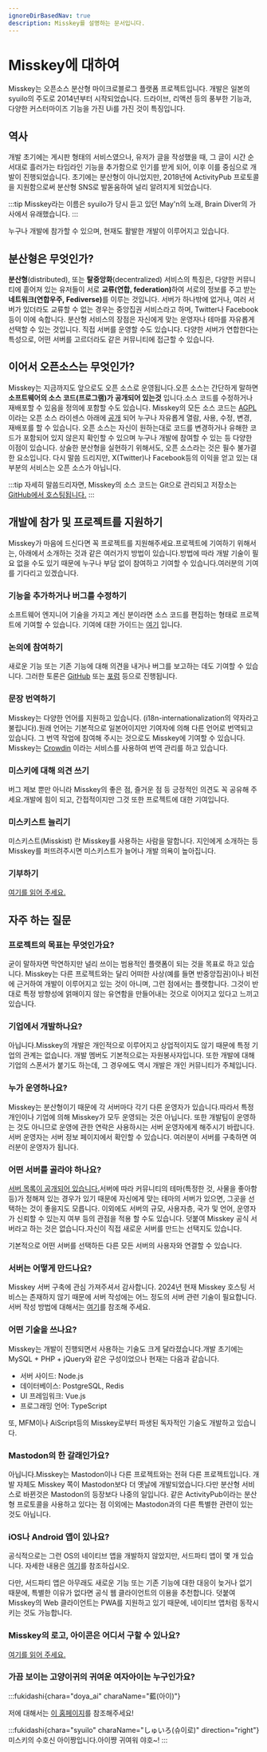 ```yaml
---
ignoreDirBasedNav: true
description: Misskey를 설명하는 문서입니다.
---
```


# Misskey에 대하여

Misskey는 오픈소스 분산형 마이크로블로그 플랫폼 프로젝트입니다.
개발은 일본의 syuilo의 주도로 2014년부터 시작되었습니다.
드라이브, 리액션 등의 풍부한 기능과, 다양한 커스터마이즈 기능을 가진 Ui를 가진 것이 특징입니다.

## 역사

개발 초기에는 게시판 형태의 서비스였으나, 유저가 글을 작성했을 때, 그 글이 시간 순서대로 흘러가는 타임라인 기능을 추가함으로 인기를 받게 되어, 이후 이를 중심으로 개발이 진행되었습니다.
초기에는 분산형이 아니었지만, 2018년에 ActivityPub 프로토콜을 지원함으로써 분산형 SNS로 발돋움하여 널리 알려지게 되었습니다.

:::tip
Misskey라는 이름은 syuilo가 당시 듣고 있던 May'n의 노래, Brain Diver의 가사에서 유래했습니다.
:::

누구나 개발에 참가할 수 있으며, 현재도 활발한 개발이 이루어지고 있습니다.

## 분산형은 무엇인가?

<b>분산형</b>(distributed), 또는 <b>탈중앙화</b>(decentralized) 서비스의 특징은, 다양한 커뮤니티에 흩어져 있는 유저들이 서로 <b>교류(연합, federation)</b>하여 서로의 정보를 주고 받는 <b>네트워크(연합우주, Fediverse)</b>를 이루는 것입니다.
서버가 하나밖에 없거나, 여러 서버가 있더라도 교류할 수 없는 경우는 중앙집권 서비스라고 하며, Twitter나 Facebook 등이 이에 속합니다.
분산형 서비스의 장점은 자신에게 맞는 운영자나 테마를 자유롭게 선택할 수 있는 것입니다. 직접 서버를 운영할 수도 있습니다. 다양한 서버가 연합한다는 특성으로, 어떤 서버를 고르더라도 같은 커뮤니티에 접근할 수 있습니다.

## 이어서 오픈소스는 무엇인가?

Misskey는 지금까지도 앞으로도 오픈 소스로 운영됩니다.오픈 소스는 간단하게 말하면 <b>소프트웨어의 소스 코드(프로그램)가 공개되어 있는것</b> 입니다.소스 코드를 수정하거나 재배포할 수 있음을 정의에 포함할 수도 있습니다.
Misskey의 모든 소스 코드는 [AGPL](https://github.com/misskey-dev/misskey/blob/develop/LICENSE) 이라는 오픈 소스 라이센스 아래에 [공개](https://github.com/misskey-dev) 되어 누구나 자유롭게 열람, 사용, 수정, 변경, 재배포를 할 수 있습니다.
오픈 소스는 자신이 원하는대로 코드를 변경하거나 유해한 코드가 포함되어 있지 않은지 확인할 수 있으며 누구나 개발에 참여할 수 있는 등 다양한 이점이 있습니다.
상술한 분산형을 실현하기 위해서도, 오픈 소스라는 것은 필수 불가결한 요소입니다.
다시 말씀 드리지만, X(Twitter)나 Facebook등의 이익을 얻고 있는 대부분의 서비스는 오픈 소스가 아닙니다.

:::tip
자세히 말씀드리자면, Misskey의 소스 코드는 Git으로 관리되고 저장소는 [GitHub에서 호스팅됩니다.](https://github.com/misskey-dev)
:::

## 개발에 참가 및 프로젝트를 지원하기

Misskey가 마음에 드신다면 꼭 프로젝트를 지원해주세요.프로젝트에 기여하기 위해서는, 아래에서 소개하는 것과 같은 여러가지 방법이 있습니다.방법에 따라 개발 기술이 필요 없을 수도 있기 때문에 누구나 부담 없이 참여하고 기여할 수 있습니다.여러분의 기여를 기다리고 있겠습니다.

### 기능을 추가하거나 버그를 수정하기

소프트웨어 엔지니어 기술을 가지고 계신 분이라면 소스 코드를 편집하는 형태로 프로젝트에 기여할 수 있습니다.
기여에 대한 가이드는 [여기](https://github.com/misskey-dev/misskey/blob/develop/CONTRIBUTING.md) 입니다.

### 논의에 참여하기

새로운 기능 또는 기존 기능에 대해 의견을 내거나 버그를 보고하는 데도 기여할 수 있습니다.
그러한 토론은 [GitHub](https://github.com/misskey-dev) 또는 [포럼](https://forum.misskey.io/) 등으로 진행됩니다.

### 문장 번역하기

Misskey는 다양한 언어를 지원하고 있습니다. (i18n-internationalization의 약자라고 불립니다).원래 언어는 기본적으로 일본어이지만 기여자에 의해 다른 언어로 번역되고 있습니다.
그 번역 작업에 참여해 주시는 것으로도 Misskey에 기여할 수 있습니다.
Misskey는 [Crowdin](https://crowdin.com/project/misskey) 이라는 서비스를 사용하여 번역 관리를 하고 있습니다.

### 미스키에 대해 의견 쓰기

버그 제보 뿐만 아니라 Misskey의 좋은 점, 즐거운 점 등 긍정적인 의견도 꼭 공유해 주세요.개발에 힘이 되고, 간접적이지만 그것 또한 프로젝트에 대한 기여입니다.

### 미스키스트 늘리기

미스키스트(Misskist) 란 Misskey를 사용하는 사람을 말합니다.
지인에게 소개하는 등 Misskey를 퍼뜨려주시면 미스키스트가 늘어나 개발 의욕이 높아집니다.

### 기부하기

[여기를 읽어 주세요.](/docs/for-users/resources/donate/)

## 자주 하는 질문

### 프로젝트의 목표는 무엇인가요?

굳이 말하자면 막연하지만 널리 쓰이는 범용적인 플랫폼이 되는 것을 목표로 하고 있습니다.
Misskey는 다른 프로젝트와는 달리 어떠한 사상(예를 들면 반중앙집권)이나 비전에 근거하여 개발이 이루어지고 있는 것이 아니며, 그런 점에서는 플랫합니다.
그것이 반대로 특정 방향성에 얽매이지 않는 유연함을 만들어내는 것으로 이어지고 있다고 느끼고 있습니다.

<!-- TODO: ここにロードマップへのリンク -->

### 기업에서 개발하나요?

아닙니다.Misskey의 개발은 개인적으로 이루어지고 상업적이지도 않기 때문에 특정 기업의 관계는 없습니다.
개발 멤버도 기본적으로는 자원봉사자입니다.
또한 개발에 대해 기업의 스폰서가 붙기도 하는데, 그 경우에도 역시 개발은 개인 커뮤니티가 주체입니다.

### 누가 운영하나요?

Misskey는 분산형이기 때문에 각 서버마다 각기 다른 운영자가 있습니다.따라서 특정 개인이나 기업에 의해 Misskey가 모두 운영되는 것은 아닙니다.
또한 개발팀이 운영하는 것도 아니므로 운영에 관한 연락은 사용하시는 서버 운영자에게 해주시기 바랍니다.
서버 운영자는 서버 정보 페이지에서 확인할 수 있습니다.
여러분이 서버를 구축하면 여러분이 운영자가 됩니다.

### 어떤 서버를 골라야 하나요?

[서버 목록이 공개되어 있습니다.](/servers/)서버에 따라 커뮤니티의 테마(특정한 것, 사물을 좋아함 등)가 정해져 있는 경우가 있기 때문에 자신에게 맞는 테마의 서버가 있으면, 그곳을 선택하는 것이 좋을지도 모릅니다.
이외에도 서버의 규모, 사용자층, 국가 및 언어, 운영자가 신뢰할 수 있는지 여부 등의 관점을 적용 할 수도 있습니다.
덧붙여 Misskey 공식 서버라고 하는 것은 없습니다.자신이 직접 새로운 서버를 만드는 선택지도 있습니다.

기본적으로 어떤 서버를 선택하든 다른 모든 서버의 사용자와 연결할 수 있습니다.

### 서버는 어떻게 만드나요?

Misskey 서버 구축에 관심 가져주셔서 감사합니다.
2024년 현재 Misskey 호스팅 서비스는 존재하지 않기 때문에 서버 작성에는 어느 정도의 서버 관련 기술이 필요합니다.
서버 작성 방법에 대해서는 [여기](/docs/for-admin/install/)를 참조해 주세요.

### 어떤 기술을 쓰나요?

Misskey는 개발이 진행되면서 사용하는 기술도 크게 달라졌습니다.개발 초기에는 MySQL + PHP + jQuery와 같은 구성이었으나 현재는 다음과 같습니다.

- 서버 사이드: Node.js
- 데이터베이스: PostgreSQL, Redis
- UI 프레임워크: Vue.js
- 프로그래밍 언어: TypeScript

또, MFM이나 AiScript등의 Misskey로부터 파생된 독자적인 기술도 개발하고 있습니다.

### Mastodon의 한 갈래인가요?

아닙니다.Misskey는 Mastodon이나 다른 프로젝트와는 전혀 다른 프로젝트입니다.
개발 자체도 Misskey 쪽이 Mastodon보다 더 옛날에 개발되었습니다.다만 분산형 서비스로 바뀐것은 Mastodon의 등장보다 나중의 일입니다.
같은 ActivityPub이라는 분산형 프로토콜을 사용하고 있다는 점 이외에는 Mastodon과의 다른 특별한 관련이 있는 것도 아닙니다.

### iOS나 Android 앱이 있나요?

공식적으로는 그런 OS의 네이티브 앱을 개발하지 않았지만, 서드파티 앱이 몇 개 있습니다.
자세한 내용은 [여기](/docs/for-users/resources/apps/)를 참조하십시오.

다만, 서드파티 앱은 아무래도 새로운 기능 또는 기존 기능에 대한 대응이 늦거나 없기 때문에, 특별한 이유가 없다면 공식 웹 클라이언트의 이용을 추천합니다.
덧붙여 Misskey의 Web 클라이언트는 PWA를 지원하고 있기 때문에, 네이티브 앱처럼 동작시키는 것도 가능합니다.

### Misskey의 로고, 아이콘은 어디서 구할 수 있나요?

[여기를 읽어 주세요.](/brand-assets/)

### 가끔 보이는 고양이귀의 귀여운 여자아이는 누구인가요?

:::fukidashi{chara="doya_ai" charaName="藍(아이)"}

저에 대해서는 [이 홈페이지](https://xn--931a.moe/)를 참조해주세요!

:::fukidashi{chara="syuilo" charaName="しゅいろ(슈이로)" direction="right"}
미스키의 수호신 아이짱입니다.아이쨩 귀여워 야호\~!
:::
